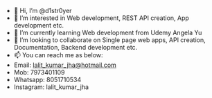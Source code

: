 - 👋 Hi, I’m @d1str0yer
- 👀 I’m interested in Web development, REST API creation, App development etc.
- 🌱 I’m currently learning Web development from Udemy Angela Yu
- 💞️ I’m looking to collaborate on Single page web apps, API creation, Documentation, Backend development etc.
- 📫 You can reach me as below:
- Email: lalit_kumar_jha@hotmail.com 
- Mob: 7973401109 
- Whatsapp: 8051710534 
- Instagram: lalit_kumar_jha

<!---
d1str0yer/d1str0yer is a ✨ special ✨ repository because its `README.md` (this file) appears on your GitHub profile.
You can click the Preview link to take a look at your changes.
--->
